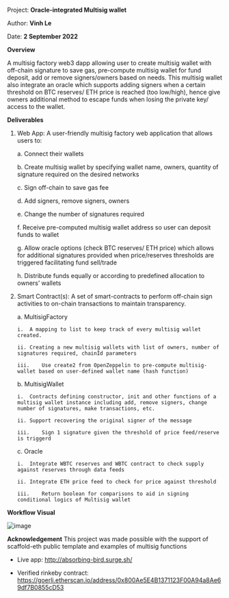 Project: **Oracle-integrated Multisig wallet**

Author: **Vinh Le**

Date: **2 September 2022**


**Overview**

A multisig factory web3 dapp allowing user to create multisig wallet with off-chain signature to save gas, pre-compute multisig wallet for fund deposit, add or remove signers/owners based on needs. This multisig wallet also integrate an oracle which supports adding signers when a certain threshold on BTC reserves/ ETH price is reached (too low/high), hence give owners additional method to escape funds when losing the private key/ access to the wallet. 


**Deliverables**

1.	Web App: A user-friendly multisig factory web application that allows users to:

    a.	Connect their wallets
  
    b.	Create multisig wallet by specifying wallet name, owners, quantity of signature required on the desired networks
  
    c.	Sign off-chain to save gas fee
  
    d.	Add signers, remove signers, owners
  
    e.	Change the number of signatures required
  
    f.	Receive pre-computed multisig wallet address so user can deposit funds to wallet
  
    g.	Allow oracle options (check BTC reserves/ ETH price) which allows for additional signatures provided when price/reserves thresholds are triggered facilitating fund sell/trade 
  
    h.	Distribute funds equally or according to predefined allocation to owners’ wallets
 
2.	Smart Contract(s): A set of smart-contracts to perform off-chain sign activities to on-chain transactions to maintain transparency.

    a.	MultisigFactory
  
        i.	A mapping to list to keep track of every multisig wallet created. 
    
        ii.	Creating a new multisig wallets with list of owners, number of signatures required, chainId parameters
    
        iii.	Use create2 from OpenZeppelin to pre-compute multisig-wallet based on user-defined wallet name (hash function)

    b.	MultisigWallet
  
        i.	Contracts defining constructor, init and other functions of a multisig wallet instance including add, remove signers, change number of signatures, make transactions, etc. 
    
        ii.	Support recovering the original signer of the message
    
        iii.	Sign 1 signature given the threshold of price feed/reserve is triggerd
    
    c.	Oracle
  
        i.	Integrate WBTC reserves and WBTC contract to check supply against reserves through data feeds
    
        ii.	Integrate ETH price feed to check for price against threshold 
    
        iii.	Return boolean for comparisons to aid in signing conditional logics of Multisig wallet


**Workflow Visual**

![image](https://user-images.githubusercontent.com/83176944/192600231-b245fc40-dc22-4124-9890-23e0461ce8fb.png)

**Acknowledgement**
This project was made possible with the support of scaffold-eth public template and examples of multisig functions

- Live app: http://absorbing-bird.surge.sh/

- Verified rinkeby contract: https://goerli.etherscan.io/address/0x800Ae5E4B1371123F00A94a8Ae69df7B0855cD53
